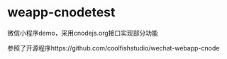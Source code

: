 # weapp-cnodetest
微信小程序demo，采用cnodejs.org接口实现部分功能


参照了开源程序https://github.com/coolfishstudio/wechat-webapp-cnode
